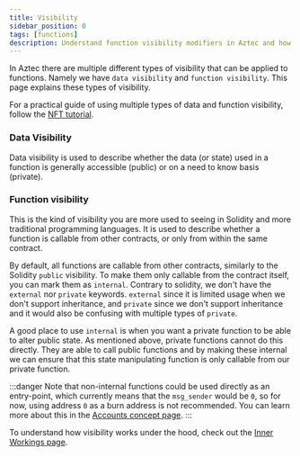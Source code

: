 ```yaml
---
title: Visibility
sidebar_position: 0
tags: [functions]
description: Understand function visibility modifiers in Aztec and how they affect function execution and accessibility.
---
```


In Aztec there are multiple different types of visibility that can be applied to functions. Namely we have `data visibility` and `function visibility`. This page explains these types of visibility.

For a practical guide of using multiple types of data and function visibility, follow the [NFT tutorial](../../../developers/tutorials/codealong/contract_tutorials/nft_contract.md).

### Data Visibility

Data visibility is used to describe whether the data (or state) used in a function is generally accessible (public) or on a need to know basis (private).

### Function visibility

This is the kind of visibility you are more used to seeing in Solidity and more traditional programming languages. It is used to describe whether a function is callable from other contracts, or only from within the same contract.

By default, all functions are callable from other contracts, similarly to the Solidity `public` visibility. To make them only callable from the contract itself, you can mark them as `internal`. Contrary to solidity, we don't have the `external` nor `private` keywords. `external` since it is limited usage when we don't support inheritance, and `private` since we don't support inheritance and it would also be confusing with multiple types of `private`.

A good place to use `internal` is when you want a private function to be able to alter public state. As mentioned above, private functions cannot do this directly. They are able to call public functions and by making these internal we can ensure that this state manipulating function is only callable from our private function.

:::danger
Note that non-internal functions could be used directly as an entry-point, which currently means that the `msg_sender` would be `0`, so for now, using address `0` as a burn address is not recommended. You can learn more about this in the [Accounts concept page](../../concepts/accounts/keys.md).
:::

To understand how visibility works under the hood, check out the [Inner Workings page](./attributes.md).
